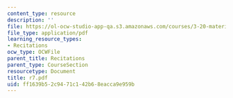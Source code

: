 ```yaml
---
content_type: resource
description: ''
file: https://ol-ocw-studio-app-qa.s3.amazonaws.com/courses/3-20-materials-at-equilibrium-sma-5111-fall-2003/ff1639b52c9471c142b68eacca9e959b_r7.pdf
file_type: application/pdf
learning_resource_types:
- Recitations
ocw_type: OCWFile
parent_title: Recitations
parent_type: CourseSection
resourcetype: Document
title: r7.pdf
uid: ff1639b5-2c94-71c1-42b6-8eacca9e959b
---
```

